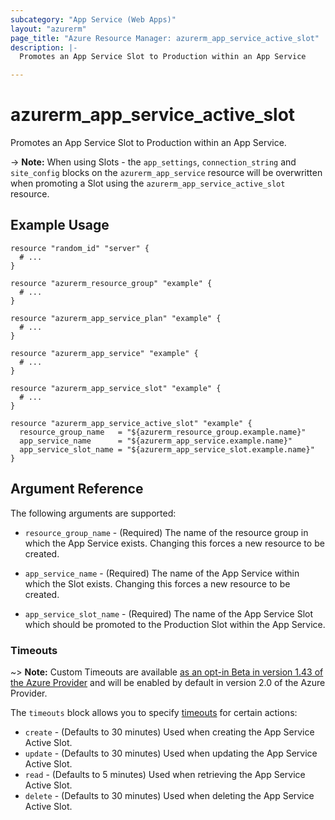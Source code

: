 ```yaml
---
subcategory: "App Service (Web Apps)"
layout: "azurerm"
page_title: "Azure Resource Manager: azurerm_app_service_active_slot"
description: |-
  Promotes an App Service Slot to Production within an App Service

---
```


# azurerm_app_service_active_slot

Promotes an App Service Slot to Production within an App Service.

-> **Note:** When using Slots - the `app_settings`, `connection_string` and `site_config` blocks on the `azurerm_app_service` resource will be overwritten when promoting a Slot using the `azurerm_app_service_active_slot` resource.

## Example Usage

```hcl
resource "random_id" "server" {
  # ...
}

resource "azurerm_resource_group" "example" {
  # ...
}

resource "azurerm_app_service_plan" "example" {
  # ...
}

resource "azurerm_app_service" "example" {
  # ...
}

resource "azurerm_app_service_slot" "example" {
  # ...
}

resource "azurerm_app_service_active_slot" "example" {
  resource_group_name   = "${azurerm_resource_group.example.name}"
  app_service_name      = "${azurerm_app_service.example.name}"
  app_service_slot_name = "${azurerm_app_service_slot.example.name}"
}
```

## Argument Reference

The following arguments are supported:

* `resource_group_name` - (Required) The name of the resource group in which the App Service exists. Changing this forces a new resource to be created.

* `app_service_name` - (Required) The name of the App Service within which the Slot exists.  Changing this forces a new resource to be created.

* `app_service_slot_name` - (Required) The name of the App Service Slot which should be promoted to the Production Slot within the App Service.

### Timeouts

~> **Note:** Custom Timeouts are available [as an opt-in Beta in version 1.43 of the Azure Provider](/docs/providers/azurerm/guides/2.0-beta.html) and will be enabled by default in version 2.0 of the Azure Provider.

The `timeouts` block allows you to specify [timeouts](https://www.terraform.io/docs/configuration/resources.html#timeouts) for certain actions:

* `create` - (Defaults to 30 minutes) Used when creating the App Service Active Slot.
* `update` - (Defaults to 30 minutes) Used when updating the App Service Active Slot.
* `read` - (Defaults to 5 minutes) Used when retrieving the App Service Active Slot.
* `delete` - (Defaults to 30 minutes) Used when deleting the App Service Active Slot.

